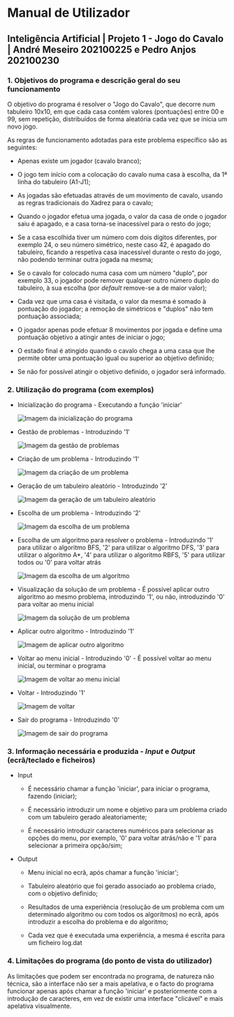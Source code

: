 # **Manual de Utilizador**

## Inteligência Artificial | Projeto 1 - Jogo do Cavalo | André Meseiro 202100225 e Pedro Anjos 202100230

### 1. Objetivos do programa e descrição geral do seu funcionamento

O objetivo do programa é resolver o "Jogo do Cavalo", que decorre num tabuleiro 10x10, em que cada casa contém valores (pontuações) entre 00 e 99, sem repetição, distribuídos de forma aleatória cada vez que se inicia um novo jogo.

As regras de funcionamento adotadas para este problema específico são as seguintes:

* Apenas existe um jogador (cavalo branco);

* O jogo tem início com a colocação do cavalo numa casa à escolha, da 1ª linha do tabuleiro (A1-J1);

* As jogadas são efetuadas através de um movimento de cavalo, usando as regras tradicionais do Xadrez para o cavalo;

* Quando o jogador efetua uma jogada, o valor da casa de onde o jogador saiu é apagado, e a casa torna-se inacessível para o resto do jogo;

* Se a casa escolhida tiver um número com dois dígitos diferentes, por exemplo 24, o seu número simétrico, neste caso 42, é apagado do tabuleiro, ficando a respetiva casa inacessível durante o resto do jogo, não podendo terminar outra jogada na mesma;

* Se o cavalo for colocado numa casa com um número "duplo", por exemplo 33, o jogador pode remover qualquer outro número duplo do tabuleiro, à sua escolha (por *default* remove-se a de maior valor);

* Cada vez que uma casa é visitada, o valor da mesma é somado à pontuação do jogador; a remoção de simétricos e "duplos" não tem pontuação associada;

* O jogador apenas pode efetuar 8 movimentos por jogada e define uma pontuação objetivo a atingir antes de iniciar o jogo;

* O estado final é atingido quando o cavalo chega a uma casa que lhe permite obter uma pontuação igual ou superior ao objetivo definido;

* Se não for possível atingir o objetivo definido, o jogador será informado.

### 2. Utilização do programa (com exemplos)

* Inicialização do programa - Executando a função 'iniciar'

    ![Imagem da inicialização do programa](images/inicializacao.png)

* Gestão de problemas - Introduzindo '1'

    ![Imagem da gestão de problemas](images/gerir_problemas.png)

* Criação de um problema - Introduzindo '1'

    ![Imagem da criação de um problema](images/criar_problema.png)

* Geração de um tabuleiro aleatório - Introduzindo '2'

    ![Imagem da geração de um tabuleiro aleatório](images/gerar_tabuleiro_aleatorio.png)

* Escolha de um problema - Introduzindo '2'

    ![Imagem da escolha de um problema](images/escolher_problema.png)

* Escolha de um algoritmo para resolver o problema - Introduzindo '1' para utilizar o algoritmo BFS, '2' para utilizar o algoritmo DFS, '3' para utilizar o algoritmo A*, '4' para utilizar o algoritmo RBFS, '5' para utilizar todos ou '0' para voltar atrás

    ![Imagem da escolha de um algoritmo](images/escolher_algoritmo.png)

* Visualização da solução de um problema - É possível aplicar outro algoritmo ao mesmo problema, introduzindo '1', ou não, introduzindo '0' para voltar ao menu inicial

    ![Imagem da solução de um problema](images/solucao.png)

* Aplicar outro algoritmo - Introduzindo '1'

    ![Imagem de aplicar outro algoritmo](images/aplicar_outro_algoritmo.png)

* Voltar ao menu inicial - Introduzindo '0' - É possível voltar ao menu inicial, ou terminar o programa

    ![Imagem de voltar ao menu inicial](images/voltar_ao_menu.png)

* Voltar - Introduzindo '1'

    ![Imagem de voltar](images/voltar.png)

* Sair do programa - Introduzindo '0'

    ![Imagem de sair do programa](images/sair_do_programa.png)

### 3. Informação necessária e produzida - *Input* e *Output* (ecrã/teclado e ficheiros)

* Input

  * É necessário chamar a função 'iniciar', para iniciar o programa, fazendo (iniciar);

  * É necessário introduzir um nome e objetivo para um problema criado com um tabuleiro gerado aleatoriamente;

  * É necessário introduzir caracteres numéricos para selecionar as opções do menu, por exemplo, '0' para voltar atrás/não e '1' para selecionar a primeira opção/sim;

* Output

  * Menu inicial no ecrã, após chamar a função 'iniciar';

  * Tabuleiro aleatório que foi gerado associado ao problema criado, com o objetivo definido;

  * Resultados de uma experiência (resolução de um problema com um determinado algoritmo ou com todos os algoritmos) no ecrã, após introduzir a escolha do problema e do algoritmo;

  * Cada vez que é executada uma experiência, a mesma é escrita para um ficheiro log.dat

### 4. Limitações do programa (do ponto de vista do utilizador)

As limitações que podem ser encontrada no programa, de natureza não técnica, são a interface não ser a mais apelativa, e o facto do programa funcionar apenas após chamar a função 'iniciar' e posteriormente com a introdução de caracteres, em vez de existir uma interface "clicável" e mais apelativa visualmente.
